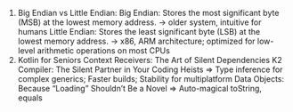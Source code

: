 1. Big Endian vs Little Endian:	
	Big Endian: Stores the most significant byte (MSB) at the lowest memory address.
	-> older system, intuitive for humans
	Little Endian: Stores the least significant byte (LSB) at the lowest memory address.
	-> x86, ARM architecture; optimized for low-level arithmetic operations on most CPUs
2. Kotlin for Seniors
	Context Receivers: The Art of Silent Dependencies
	K2 Compiler: The Silent Partner in Your Coding Heists
	=> Type inference for complex generics; Faster builds; Stability for multiplatform
	Data Objects: Because “Loading” Shouldn’t Be a Novel
	=> Auto-magical toString, equals